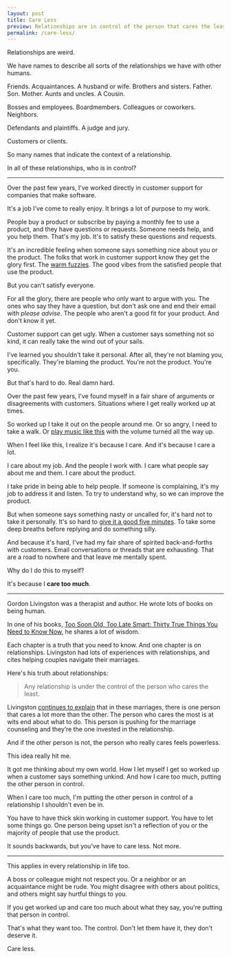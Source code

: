 ```yaml
---
layout: post
title: Care Less
preview: Relationships are in control of the person that cares the least
permalink: /care-less/
---
```


Relationships are weird. 

We have names to describe all sorts of the relationships we have with other humans. 

Friends. Acquaintances. A husband or wife. Brothers and sisters. Father. Son. Mother. Aunts and uncles. A Cousin. 

Bosses and employees. Boardmembers. Colleagues or coworkers. Neighbors. 

Defendants and plaintiffs. A judge and jury. 

Customers or clients. 

So many names that indicate the context of a relationship. 

In all of these relationships, who is in control? 

* * * 

Over the past few years, I've worked directly in customer support for companies that make software. 

It's a job I've come to really enjoy. It brings a lot of purpose to my work. 

People buy a product or subscribe by paying a monthly fee to use a product, and they have questions or requests. Someone needs help, and you help them. 
That's my job. It's to satisfy these questions and requests. 

It's an incredible feeling when someone says something nice about you or the product. The folks that work in customer support know they get the glory first.  The [warm fuzzies](http://carokopp.com/post/39447960497/customer-service-secret). The good vibes from the satisfied people that use the product. 

But you can't satisfy everyone. 

For all the glory, there are people who only want to argue with you. The ones who say they have a question, but don't ask one and end their email with *please advise*. The people who aren't a good fit for your product. And don't know it yet. 

Customer support can get ugly. When a customer says something not so kind, it can really take the wind out of your sails. 

I've learned you shouldn't take it personal. After all, they're not blaming you, specifically. They're blaming the product. You're not the product. You're you. 

But that's hard to do. Real damn hard. 

Over the past few years, I've found myself in a fair share of arguments or disagreements with customers. Situations where I get really worked up at times. 

So worked up I take it out on the people around me. Or so angry, I need to take a walk. Or [play music like this](https://www.youtube.com/watch?v=6sRQ9q4hzv4&list=PL_rR2s4GqBlZisb9D65sfOsd0ahQhBiWY) with the volume turned all the way up.

When I feel like this, I realize it's because I care. And it's because I care a lot. 

I care about my job. And the people I work with. I care what people say about me and them. I care about the product. 

I take pride in being able to help people. If someone is complaining, it's my job to address it and listen. To try to understand why, so we can improve the product. 

But when someone says something nasty or uncalled for, it's hard not to take it personally. It's so hard to [give it a good five minutes](https://signalvnoise.com/posts/3124-give-it-five-minutes). To take some deep breaths before replying and do something silly. 

And because it's hard, I've had my fair share of spirited back-and-forths with customers. Email conversations or threads that are exhausting. That are a road to nowhere and that leave me mentally spent. 

Why do I do this to myself? 

It's because I **care too much**. 

* * * 

Gordon Livingston was a therapist and author. He wrote lots of books on being human. 

In one of his books, [Too Soon Old, Too Late Smart: Thirty True Things You Need to Know Now](https://www.amazon.com/Too-Soon-Old-Late-Smart/dp/1569243735), he shares a lot of wisdom. 

Each chapter is a truth that you need to know. And one chapter is on relationships. Livingston had lots of experiences with relationships, and cites helping couples navigate their marriages. 

Here's his truth about relationships: 

> Any relationship is under the control of the person who cares the least.

Livingston [continues to explain](http://people.hotdogsandeggs.com/gordon-livingston) that in these marriages, there is one person that cares a lot more than the other. The person who cares the most is at wits end about what to do. This person is pushing for the marriage counseling and they’re the one invested in the relationship.

And if the other person is not, the person who really cares feels powerless.

This idea really hit me.  

It got me thinking about my own world. How I let myself I get so worked up when a customer says something unkind. And how I care too much, putting the other person in control. 

When I care too much, I'm putting the other person in control of a relationship I shouldn't even be in. 

You have to have thick skin working in customer support. You have to let some things go. One person being upset isn't a reflection of you or the majority of people that use the product. 

It sounds backwards, but you've have to care less. Not more. 

* * * 

This applies in every relationship in life too. 

A boss or colleague might not respect you. Or a neighbor or an acquaintance might be rude. You might disagree with others about politics, and others might say hurtful things to you. 

If you get worked up and care too much about what they say, you're putting that person in control. 

That's what they want too. The control. Don't let them have it, they don't deserve it. 

Care less. 
